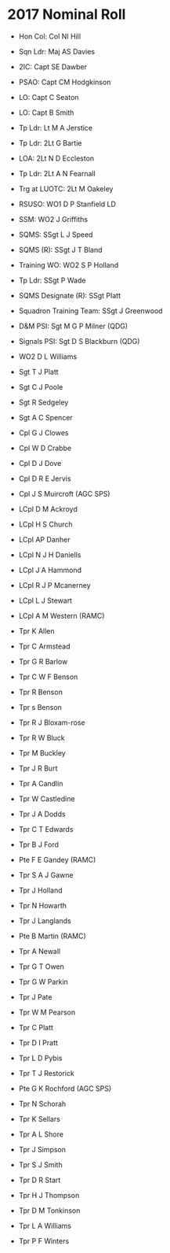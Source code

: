 # 2017 Nominal Roll

* Hon Col: Col NI Hill
* Sqn Ldr: Maj AS Davies
* 2IC: Capt SE Dawber
* PSAO: Capt CM Hodgkinson
* LO: Capt C Seaton
* LO: Capt B Smith
* Tp Ldr: Lt M A Jerstice
* Tp Ldr: 2Lt G Bartie
* LOA: 2Lt N D Eccleston
* Tp Ldr: 2Lt A N Fearnall
* Trg at LUOTC: 2Lt M Oakeley
* RSUSO: WO1 D P Stanfield LD
* SSM: WO2 J Griffiths
* SQMS: SSgt L J Speed
* SQMS (R): SSgt J T Bland
* Training WO: WO2 S P Holland
* Tp Ldr: SSgt P Wade
* SQMS Designate (R): SSgt Platt
* Squadron Training Team: SSgt J Greenwood
* D&M PSI: Sgt M G P Milner (QDG)
* Signals PSI: Sgt D S Blackburn (QDG)

* WO2 D L Williams
* Sgt T J Platt
* Sgt C J Poole
* Sgt R Sedgeley
* Sgt A C Spencer
* Cpl G J Clowes
* Cpl W D Crabbe
* Cpl D J Dove
* Cpl D R E Jervis
* Cpl J S Muircroft (AGC SPS)
* LCpl D M Ackroyd
* LCpl H S Church
* LCpl AP Danher
* LCpl N J H Daniells
* LCpl J A Hammond
* LCpl R J P Mcanerney
* LCpl L J Stewart
* LCpl A M Western (RAMC)
* Tpr K Allen
* Tpr C Armstead
* Tpr G R Barlow
* Tpr C W F Benson
* Tpr R Benson
* Tpr s Benson
* Tpr R J Bloxam-rose
* Tpr R W Bluck
* Tpr M Buckley
* Tpr J R Burt
* Tpr A Candlin
* Tpr W Castledine
* Tpr J A Dodds
* Tpr C T Edwards
* Tpr B J Ford
* Pte F E Gandey (RAMC)
* Tpr S A J Gawne
* Tpr J Holland
* Tpr N Howarth
* Tpr J Langlands
* Pte B Martin (RAMC)
* Tpr A Newall
* Tpr G T Owen
* Tpr G W Parkin
* Tpr J Pate
* Tpr W M Pearson
* Tpr C Platt
* Tpr D I Pratt
* Tpr L D Pybis
* Tpr T J Restorick
* Pte G K Rochford (AGC SPS)
* Tpr N Schorah
* Tpr K Sellars
* Tpr A L Shore
* Tpr J Simpson
* Tpr S J Smith
* Tpr D R Start
* Tpr H J Thompson
* Tpr D M Tonkinson
* Tpr L A Williams
* Tpr P F Winters
